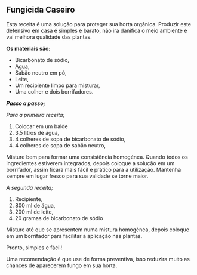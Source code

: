 ##  **Fungicida Caseiro** 

 Esta receita é uma solução para proteger sua horta orgânica. Produzir este defensivo em casa é simples e barato, não ira danifica o meio ambiente e vai melhora qualidade das plantas. 

 **Os materiais são:** 

- Bicarbonato de sódio, 
- Agua, 
- Sabão neutro em pó, 
- Leite, 
- Um recipiente limpo para misturar, 
- Uma colher e dois borrifadores.

 ***Passo a passo;***

*Para a primeira receita;*

1. Colocar em um balde
2. 3,5 litros de água,  
3. 4 colheres de sopa de bicarbonato de sódio,   
4. 4 colheres de sopa de sabão neutro, 

Misture bem para formar uma consistência homogénea. Quando todos os ingredientes estiverem integrados, depois coloque a solução em um borrifador, assim ficara mais fácil e prático para a utilização. Mantenha sempre em lugar fresco para sua validade se torne maior.



*A segunda receita;*

1. Recipiente,
2. 800 ml de água, 
3. 200 ml de leite,  
4. 20 gramas de bicarbonato de sódio

 Misture até que se apresentem numa mistura homogénea, depois coloque em um borrifador para facilitar a aplicação nas plantas. 

Pronto, simples e fácil!

Uma recomendação é que use de forma preventiva, isso reduzira muito as chances de aparecerem fungo em sua horta.
